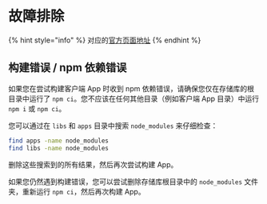 # 故障排除

{% hint style="info" %}
对应的[官方页面地址](https://contributing.bitwarden.com/getting-started/clients/troubleshooting)
{% endhint %}

## 构建错误 / npm 依赖错误 <a href="#build-errors-npm-dependency-errors" id="build-errors-npm-dependency-errors"></a>

如果您在尝试构建客户端 App 时收到 npm 依赖错误，请确保您仅在存储库的根目录中运行了 `npm ci`。您不应该在任何其他目录（例如客户端 App 目录）中运行 `npm i` 或 `npm ci`。

您可以通过在 `libs` 和 `apps` 目录中搜索 `node_modules` 来仔细检查：

```bash
find apps -name node_modules
find libs -name node_modules
```

删除这些搜索到的所有结果，然后再次尝试构建 App。

如果您仍然遇到构建错误，您可以尝试删除存储库根目录中的 `node_modules` 文件夹，重新运行 `npm ci`，然后再次构建 App。
